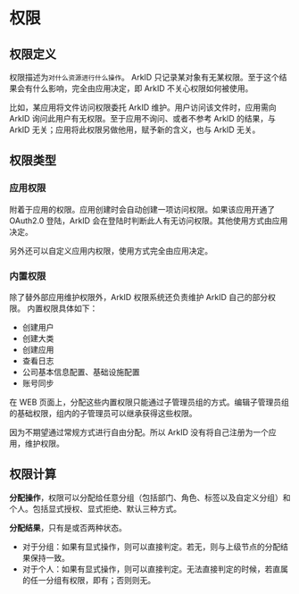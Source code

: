 # 权限

## 权限定义

权限描述为`对什么资源进行什么操作`。
ArkID 只记录某对象有无某权限。至于这个结果会有什么影响，完全由应用决定，即 ArkID 不关心权限如何被使用。

比如，某应用将文件访问权限委托 ArkID 维护。用户访问该文件时，应用需向 ArkID 询问此用户有无权限。至于应用不询问、或者不参考 ArkID 的结果，与 ArkID 无关；应用将此权限另做他用，赋予新的含义，也与 ArkID 无关。

## 权限类型

### 应用权限

附着于应用的权限。应用创建时会自动创建一项访问权限。如果该应用开通了 OAuth2.0 登陆，ArkID 会在登陆时判断此人有无访问权限。其他使用方式由应用决定。

另外还可以自定义应用内权限，使用方式完全由应用决定。

### 内置权限

除了替外部应用维护权限外，ArkID 权限系统还负责维护 ArkID 自己的部分权限。
内置权限具体如下：

- 创建用户
- 创建大类
- 创建应用
- 查看日志
- 公司基本信息配置、基础设施配置
- 账号同步

在 WEB 页面上，分配这些内置权限只能通过子管理员组的方式。编辑子管理员组的基础权限，组内的子管理员可以继承获得这些权限。

因为不期望通过常规方式进行自由分配。所以 ArkID 没有将自己注册为一个应用，维护权限。

## 权限计算

**分配操作**，权限可以分配给任意分组（包括部门、角色、标签以及自定义分组）和个人。包括显式授权、显式拒绝、默认三种方式。

**分配结果**，只有是或否两种状态。

- 对于分组：如果有显式操作，则可以直接判定。若无，则与上级节点的分配结果保持一致。
- 对于个人：如果有显式操作，则可以直接判定。无法直接判定的时候，若直属的任一分组有权限，即有；否则则无。
